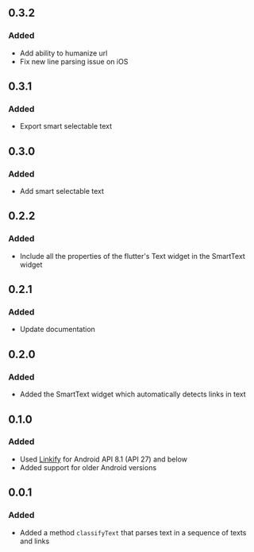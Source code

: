 ## 0.3.2

### Added

- Add ability to humanize url
- Fix new line parsing issue on iOS

## 0.3.1

### Added

- Export smart selectable text

## 0.3.0

### Added

- Add smart selectable text

## 0.2.2

### Added

- Include all the properties of the flutter's Text widget in the SmartText widget

## 0.2.1

### Added

- Update documentation

## 0.2.0

### Added

- Added the SmartText widget which automatically detects links in text

## 0.1.0

### Added

- Used [Linkify](https://developer.android.com/reference/android/text/util/Linkify) for Android API 8.1 (API 27) and below
- Added support for older Android versions

## 0.0.1

### Added

- Added a method `classifyText` that parses text in a sequence of texts and links
